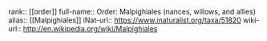 

rank:: [[order]]
full-name:: Order: Malpighiales (nances, willows, and allies)
alias:: [[Malpighiales]]
iNat-url:: https://www.inaturalist.org/taxa/51820
wiki-url:: http://en.wikipedia.org/wiki/Malpighiales